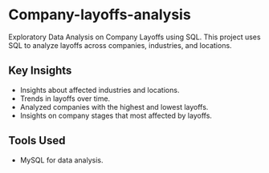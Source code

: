 # Company-layoffs-analysis
 Exploratory Data Analysis on Company Layoffs using SQL. This project uses SQL to analyze layoffs across companies, industries, and locations.

## Key Insights
- Insights about affected industries and locations.
- Trends in layoffs over time.
- Analyzed companies with the highest and lowest layoffs.
- Insights on company stages that most affected by layoffs.

## Tools Used
- MySQL for data analysis.
